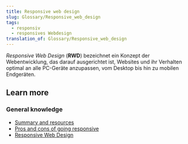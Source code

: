 ```yaml
---
title: Responsive web design
slug: Glossary/Responsive_web_design
tags:
  - responsiv
  - responsives Webdesign
translation_of: Glossary/Responsive_web_design
---
```

_Responsive Web Design_ (**RWD**) bezeichnet ein Konzept der Webentwicklung, das darauf ausgerichtet ist, Websites und ihr Verhalten optimal an alle PC-Geräte anzupassen, vom Desktop bis hin zu mobilen Endgeräten.

## Learn more

### General knowledge

- [Summary and resources](/de/docs/Web_Development/Responsive_Web_design)
- [Pros and cons of going responsive](/de/docs/Web_Development/Mobile/Responsive_design)
- [Responsive Web Design](http://msdn.microsoft.com/en-us/magazine/hh653584.aspx)
